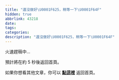 ```yaml
---
title: "還沒做好\U0001F625，稍等一下\U0001F64F"
hidden: true
abbrlink: 43218
date:
tags:
categories:
description: "還沒做好\U0001F625，稍等一下\U0001F64F"
---
```


火速趕稿中...

預計將在約 <span id="timeout">5</span> 秒後返回首頁。

如果你想看其他文章，你可以 **[點這裡](/)** 返回首頁。

<script>
let countTime = 5;

function count() {
  document.getElementById('timeout').textContent = countTime;
  countTime -= 1;
  if(countTime === 0){
    location.href = '/'; // 記得改成自己網址 Url
  }
  setTimeout(() => {
    count();
  }, 1000);
}

count();
</script>
